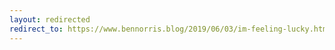 ```yaml
---
layout: redirected
redirect_to: https://www.bennorris.blog/2019/06/03/im-feeling-lucky.html
---
```

